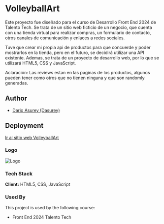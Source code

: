
# VolleyballArt

Este proyecto fue diseñado para el curso de Desarrollo Front End 2024 de Talento Tech. 
Se trata de un sitio web ficticio de un negocio, que cuenta con una tienda virtual para realizar compras, un formulario de contacto, otros canales de comunicación y enlaces a redes sociales.

Tuve que crear mi propia api de productos para que concuerde y poder mostrarlos en la tienda, pero en el futuro, se decidirá utilizar una API existente. Ademas, se trata de un proyecto de desarrollo web, por lo que se utilizará HTML5, CSS y JavaScript.

Aclaración: Las reviews estan en las paginas de los productos, algunos pueden tener como otros que no tienen ninguna y que son randomly generadas.


## Author

- [Dario Asurey (Dasurey)](https://github.com/Dasurey)


## Deployment

[Ir al sitio web VolleyballArt](https://dasurey.github.io/VolleyballArt/)

### Logo
![Logo](img/brand/LogoConPelota.ico)



### Tech Stack

**Client:** HTML5, CSS, JavaScript



### Used By

This project is used by the following course:

- Front End 2024 Talento Tech
